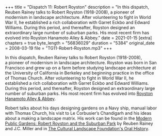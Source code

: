 +++
title = "Dispatch 11: Robert Royston"
description = "In this dispatch, Reuben Rainey talks to Robert Royston (1918-2008), a pioneer of modernism in landscape architecture. After volunteering to fight in World War II, he established a rich collaboration with Garret Eckbo and Edward Williams. During this period, and thereafter, Royston designed an extraordinary large number of suburban parks. His most recent firm has evolved into Royston Hanamoto Alley & Abbey."
date = 2021-01-15
[extra]
chapters = true
byte_length = "56836029"
duration = "5384"
original_date = 2008-03-19
file = "TG11-Robert-Royston.mp3"
+++

In this dispatch, Reuben Rainey talks to Robert Royston (1918-2008), a pioneer of modernism in landscape architecture. Royston was born in San Francisco and grew up on a farm before studying landscape architecture at the University of California in Berkeley and beginning practice in the office of Thomas Church. After volunteering to fight in World War II, he established a rich collaboration with Garret Eckbo and Edward Williams. During this period, and thereafter, Royston designed an extraordinary large number of suburban parks. His most recent firm has evolved into [Royston Hanamoto Alley & Abbey](http://www.rhaa.com).

Robert talks about his days designing gardens on a Navy ship, manual labor with Thomas Church, his visit to Le Corbusier’s Chandigarh and his ideas about a making a landscape matrix. His work can be found in the [Modern Public Gardens: Robert Royston and the Suburban Park](https://stoutbooks.com/collections/landscape-urbanism-highlights/products/modern-public-gardens-robert-royston-and-the-suburban-park-64580) by Reuben Rainey and J.C. Miller and in [The Cultural Landscape Foundation's Oral History](https://www.youtube.com/playlist?list=PL6K1HBuaqHQTIHanyTRDLUhfYmA5DnG1m).
